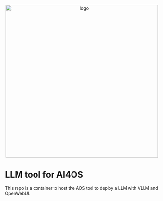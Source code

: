 <div align="center">
  <img src="https://ai4eosc.eu/wp-content/uploads/sites/10/2022/09/horizontal-transparent.png" alt="logo" width="500"/>
</div>

# LLM tool for AI4OS

This repo is a container to host the AOS tool to deploy a LLM with VLLM and OpenWebUI.
